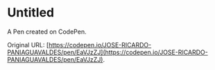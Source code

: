 # Untitled

A Pen created on CodePen.

Original URL: [https://codepen.io/JOSE-RICARDO-PANIAGUAVALDES/pen/EaVJzZJ](https://codepen.io/JOSE-RICARDO-PANIAGUAVALDES/pen/EaVJzZJ).

